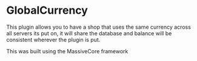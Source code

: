# GlobalCurrency
This plugin allows you to have a shop that uses the same currency across all servers its put on, it will share the database and balance will be consistent wherever the plugin is put.

This was built using the MassiveCore framework 
